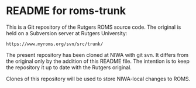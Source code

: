 # README for roms-trunk

This is a Git repository of the Rutgers ROMS source code. The original is held on a Subversion server at Rutgers University:

    https://www.myroms.org/svn/src/trunk/

The present repository has been cloned at NIWA with git svn. It differs from
the original only by the addition of this README file. The intention is to
keep the repository it up to date with the Rutgers original.

Clones of this repository will be used to store NIWA-local changes to ROMS.
